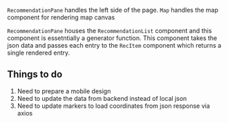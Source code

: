 `RecommendationPane` handles the left side of the page.
`Map` handles the map component for rendering map canvas

`RecommendationPane` houses the `RecommendationList` component and this component is essetntially a generator function.
This component takes the json data and passes each entry to the `RecItem` component which returns a single rendered entry.

## Things to do
1. Need to prepare a mobile design
2. Need to update the data from backend instead of local json
3. Need to update markers to load coordinates from json response via axios